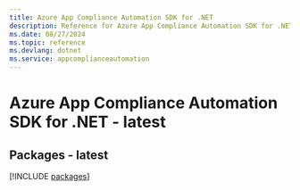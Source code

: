 ```yaml
---
title: Azure App Compliance Automation SDK for .NET
description: Reference for Azure App Compliance Automation SDK for .NET
ms.date: 08/27/2024
ms.topic: reference
ms.devlang: dotnet
ms.service: appcomplianceautomation
---
```

# Azure App Compliance Automation SDK for .NET - latest
## Packages - latest
[!INCLUDE [packages](app-compliance-automation-index.md)]